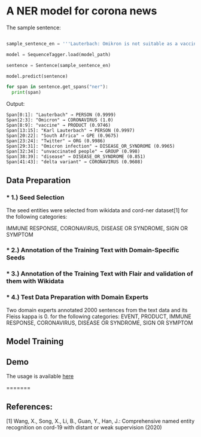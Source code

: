 # A NER model for corona news





The sample sentence:
````python

sample_sentence_en = '''Lauterbach: Omikron is not suitable as a vaccine substitute Federal Health Minister Karl Lauterbach refers to a study from South Africa on Twitter, according to which an Omikron infection in unvaccinated people hardly protects against a disease with the delta variant .'''

model = SequenceTagger.load(model_path)

sentence = Sentence(sample_sentence_en)

model.predict(sentence)

for span in sentence.get_spans("ner"):
  print(span)
````
Output:
````
Span[0:1]: "Lauterbach" → PERSON (0.9999)
Span[2:3]: "Omicron" → CORONAVIRUS (1.0)
Span[8:9]: "vaccine" → PRODUCT (0.9746)
Span[13:15]: "Karl Lauterbach" → PERSON (0.9997)
Span[20:22]: "South Africa" → GPE (0.9675)
Span[23:24]: "Twitter" → ORG (0.9986)
Span[29:31]: "Omicron infection" → DISEASE_OR_SYNDROME (0.9965)
Span[32:34]: "unvaccinated people" → GROUP (0.998)
Span[38:39]: "disease" → DISEASE_OR_SYNDROME (0.851)
Span[41:43]: "delta variant" → CORONAVIRUS (0.9608)
````



## Data Preparation

### * 1.) Seed Selection
The seed entities were selected from wikidata and cord-ner dataset[1] for the following categories:

IMMUNE RESPONSE, CORONAVIRUS, DISEASE OR SYNDROME, SIGN OR SYMPTOM

### * 2.) Annotation of the Training Text with Domain-Specific Seeds

### * 3.) Annotation of the Training Text with Flair and validation of them with Wikidata

### * 4.) Test Data Preparation with Domain Experts
Two domain experts annotated 2000 sentences from the text data and its Fleiss kappa is 0. for the following categories: EVENT, PRODUCT, IMMUNE RESPONSE, CORONAVIRUS, DISEASE OR SYNDROME, SIGN OR SYMPTOM

## Model Training

## Demo

The usage is available [here](https://github.com/sefeoglu/coronanews-ner/blob/master/src/viz/A_NER_Model_for_Corona__News.ipynb)

=======
## References:
[1] Wang, X., Song, X., Li, B., Guan, Y., Han, J.: Comprehensive named entity recognition on cord-19 with distant or weak supervision (2020)

